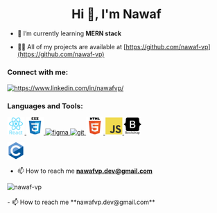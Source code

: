 
         
<h1 align="center">Hi 👋, I'm Nawaf</h1>

- 🌱 I’m currently learning **MERN stack**

- 👨‍💻 All of my projects are available at [https://github.com/nawaf-vp](https://github.com/nawaf-vp)




<h3 align="left">Connect with me:</h3>
<p align="left">
<a href="https://www.linkedin.com/in/nawafvp/" target="blank"><img align="center" src="https://raw.githubusercontent.com/rahuldkjain/github-profile-readme-generator/master/src/images/icons/Social/linked-in-alt.svg" alt="https://www.linkedin.com/in/nawafvp/" height="30" width="40" /></a>
</p>

<h3 align="left">Languages and Tools:</h3>
<p align="left">

  <a href="https://reactjs.org/" target="_blank" rel="noreferrer"> 
   <img src="https://raw.githubusercontent.com/devicons/devicon/master/icons/react/react-original-wordmark.svg" alt="react" width="40" height="40"/> </a>


 
<a href="https://www.w3schools.com/css/" target="_blank" rel="noreferrer"> 
  <img src="https://raw.githubusercontent.com/devicons/devicon/master/icons/css3/css3-original-wordmark.svg" alt="css3" width="40" height="40"/> </a>

<a href="https://www.figma.com/" target="_blank" rel="noreferrer">
<img src="https://www.vectorlogo.zone/logos/figma/figma-icon.svg" alt="figma" width="40" height="40"/> </a> 

<a href="https://git-scm.com/" target="_blank" rel="noreferrer"> 
<img src="https://www.vectorlogo.zone/logos/git-scm/git-scm-icon.svg" alt="git" width="40" height="40"/> </a>

 <a href="https://www.w3.org/html/" target="_blank" rel="noreferrer">
 <img src="https://raw.githubusercontent.com/devicons/devicon/master/icons/html5/html5-original-wordmark.svg" alt="html5" width="40" height="40"/> </a> 
 
 <a href="https://developer.mozilla.org/en-US/docs/Web/JavaScript" target="_blank" rel="noreferrer">
   <img src="https://raw.githubusercontent.com/devicons/devicon/master/icons/javascript/javascript-original.svg" alt="javascript" width="40" height="40"/>   </a>

  <a href="https://getbootstrap.com"   target="_blank" rel="noreferrer"> 
   <img src="https://raw.githubusercontent.com/devicons/devicon/master/icons/bootstrap/bootstrap-plain-wordmark.svg" alt="bootstrap" width="40"  height="40"/></a> 

<a href="https://www.cprogramming.com/" 
   target="_blank" 
   rel="noreferrer"> 
  <img src="https://raw.githubusercontent.com/devicons/devicon/master/icons/c/c-original.svg" 
       alt="c" 
       width="40" 
       height="40"/> 
 </a> 


- 📫 How to reach me **nawafvp.dev@gmail.com**

<p>
  <img align="left" src="https://github-readme-stats.vercel.app/api/top-langs?username=nawaf-vp&show_icons=true&locale=en&layout=compact" 
        alt="nawaf-vp" />
</p>
<br>
<br>
- 📫 How to reach me **nawafvp.dev@gmail.com**

